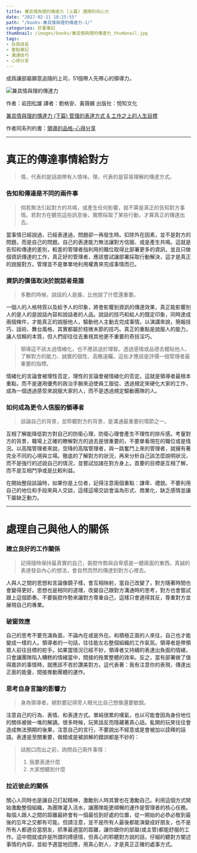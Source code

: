 ```yaml
---
title: 兼具情與理的傳達力 (上篇) 團隊的向心力
date: "2017-02-11 18:25:55"
path: "/books-兼具情與理的傳達力-1/"
categories: 好書筆記
thumbnail: /images/books/兼具情與理的傳達力_thumbnail.jpg
tags:
- 自我成長
- 重點筆記
- 溝通技巧
- 心得分享
---
```


成爲讓部屬願意追隨的上司，51個帶人先帶心的領導力。

![兼具情與理的傳達力](/images/books/兼具情與理的傳達力.jpg)

作者：岩田松雄
譯者：劉格安、黃薇嬪
出版社：悅知文化

[兼具情與理的傳達力 (下篇) 管理的表達方式 & 工作之上的人生目標](/2017/02/11/20170211_BOOKS_兼具情與理的傳達力-2/)

作者同系列的書：[領導的品格-心得分享](/2017/03/03/20170303_BOOKS_領導的品格/)

*****

# 真正的傳達事情給對方

> 情，代表的是話說帶有人情味。理，代表的是容易理解的傳達方式。

### 告知和傳達是不同的兩件事

> 倘若無法引起對方的共鳴，或產生任何影響，就不算是真正的告知對方事情。若對方在聽完這些訊息後，實際採取了某些行動，才算真正的傳達出去。

<!-- more -->

當事情已經說過，已經表達過，問題卻一再發生時。扣除外在因素，並不是對方的問題，而是自己的問題。自己的表達能力無法讓對方信服、或是產生共鳴。這就是告知和傳達的差別，較差的管理者指利用的職位取得比部署更多的資訊，並且只做個資訊傳達的工作，真正好的管理者，應該嘗試讓部署採取行動解決，這才是真正的說服對方。管理並不是單單地利用權責來完成事情而已。

### 資訊的價值取決於說話者是誰

> 多數的時候，說話的人是誰，比他說了什麼還重要。

一個人的人格特質以及給予人的印象，將會影響到資訊的傳達效果，真正能影響別人的是人的是說話內容和說話者的人品。說話的技巧和給人的既定印象，同時達成兩個條件，才能真正的說服他人，驅動他人主動去完成事情。以演講來說，簡報技巧、話術、舞台風格，其實都屬於枝微末節的技巧。真正的重點是說服人的能力，讓人信賴的本質，但人們卻往往去重視其他更不重要的奇技淫巧。

> 領導這不該太過情緒化，也不應該過於理智。透過感情或品德去體貼他人、了解對方的能力、誠實的個性、高瞻遠矚。這些才應該是評價一個管理者最重要的指標。

情緒化的言論會被理性否定，理性的言論會被情緒化的否定。這就是領導者最根本重點，而不是運用優秀的政治手腕來迫使員工服從、透過規定來硬化大家的工作，成為一個透過感受來說服大家的人，而不是透過規定驅動團隊的人。

### 如何成為更令人信服的領導者

> 談論自己的背景，並聆聽對方的背景，是溝通最重要的環節之一。

互相了解能降低對方對自己的防衛心理，防衛心理會產生不理性的排斥感。考量對方的背景，職場上正確的瞭解對方的過去是很重要的，不要單看現在的職位或是情況。以高階管理者來說，空降的高階管理者，與一路奮鬥上來的管理者，就擁有著完全不同的心境與立場。徹底的了解對方的狀況，再來分析自己該怎麼說明狀況，而不是強行的述說自己的情況，並嘗試加諸在對方身上。首要的目標是互相了解，而不是互相鬥爭或是比較利益。

在開始整段談論時，如果你是上位者，記得注意兩個重點：謙卑、禮貌。不要利用自己的地位和手段來與人交談，這樣這場交談會淪為形式、商業化，缺乏感情並讓下屬缺乏動力。

*****

# 處理自己與他人的關係

### 建立良好的工作關係

> 記得隨時保持最真實的自己，裝腔作勢與自卑感是一體兩面的東西。真誠的表達發自內心的想法，會自然而然的傳達到對方心裡去。

人與人之間的思想和言論像鏡子樣，會互相映射，當自己改變了，對方隨著時間也會變得更好。思想也是相同的道理，改變自己跟對方溝通時的思考，對方也會嘗試跟上這個節奏。不要裝腔作勢來讓對方尊重自己，這樣只會適得其反，尊重對方並展現自己的專業。

### 破窗效應

自己的思考不要充滿負面，不論內在或是外在。和積極正面的人來往，自己也才能變成一樣的人。領導者的一句話，往往能左右整個組織的工作氣氛。領導者是帶領眾人前往目標的舵手。如果當情況已經不妙，領導者又持續的表達出負面的情緒，只會讓團隊陷入糟糕的情緒當中，間接的拖累整體的效率。反之，當有部署做了值得嘉許的事情時，就應該不吝於讚美對方。這代表著：我有注意你的表現，傳達出正面的能量，間接推動團體的運作。

### 思考自身言論的影響力

> 身為領導者，絕對要記得旁人眼光比自己想像還要敏銳。

注意自己的行為、表情、和表達方式。單純很累的嘆氣，也以可能會因為身份地位的關係被做一堆的解讀。很多時候，玩笑話反而隱藏著真心話。亂開的玩笑往往會造成無法預期的後果，注意自己的言行，不要說出不經意或是會被加以詮釋的話語。表達是至關重要，做錯或是被誤解的錯誤都是不妙的：

> 話脫口而出之前，詢問自己兩件事情：
> 1. 我要表達什麼
> 2. 大家想聽到什麼

### 拉近彼此的關係

關心人同時也是讓自己打起精神，激勵別人時其實也在激勵自己。利用這個方式開始激勵整個組織，為團隊灌入活水，讓團隊能更順暢的運作是管理者的核心任務。每個人跟人之間的距離最終會有一個最恰到好處的位置，從一開始的必恭必敬到最後的忘年之交都有可能。但請注意，並不是所有人最後都能演變成好朋友，也不是所有人都適合當朋友，抓準最適當的距離，讓你跟你的部屬(或主管)都能舒服的工作。這中間就或許是所謂的搏感情，但真心的聆聽對方說的話，仔細的聽對方闡述事情的內容，並給予適當地回應，用真心對人，才是真正正確的處事方式。
